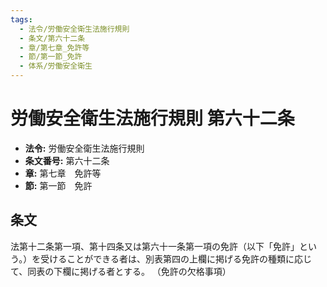 ```yaml
---
tags:
  - 法令/労働安全衛生法施行規則
  - 条文/第六十二条
  - 章/第七章_免許等
  - 節/第一節_免許
  - 体系/労働安全衛生
---
```

# 労働安全衛生法施行規則 第六十二条

- **法令:** 労働安全衛生法施行規則
- **条文番号:** 第六十二条
- **章:** 第七章　免許等
- **節:** 第一節　免許

## 条文
法第十二条第一項、第十四条又は第六十一条第一項の免許（以下「免許」という。）を受けることができる者は、別表第四の上欄に掲げる免許の種類に応じて、同表の下欄に掲げる者とする。
（免許の欠格事項）

